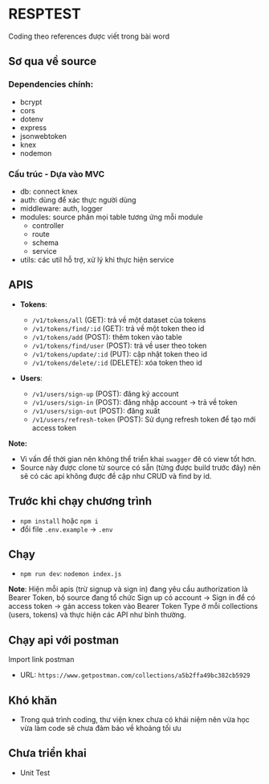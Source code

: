 # RESPTEST

Coding theo references được viết trong bài word

## Sơ qua về source

### Dependencies chính:
- bcrypt
- cors
- dotenv
- express
- jsonwebtoken
- knex
- nodemon

### Cấu trúc - Dựa vào MVC
- db: connect knex
- auth: dùng để xác thực người dùng
- middleware: auth, logger
- modules: source phân mọi table tương ứng mỗi module
  - controller
  - route
  - schema
  - service
- utils: các util hỗ trợ, xử lý khi thực hiện service

## APIS
- **Tokens**:
  - `/v1/tokens/all` (GET): trả về một dataset của tokens
  - `/v1/tokens/find/:id` (GET): trả về một token theo id
  - `/v1/tokens/add` (POST): thêm token vào table
  - `/v1/tokens/find/user` (POST): trả về user theo token
  - `/v1/tokens/update/:id` (PUT): cập nhật token theo id
  - `/v1/tokens/delete/:id` (DELETE): xóa token theo id

- **Users**:
  - `/v1/users/sign-up` (POST): đăng ký account
  - `/v1/users/sign-in` (POST): đăng nhập account -> trả về token
  - `/v1/users/sign-out` (POST): đăng xuất 
  - `/v1/users/refresh-token` (POST): Sử dụng refresh token để tạo mới access token

**Note:** 
- Vì vấn đề thời gian nên không thể triển khai `swagger` đê có view tốt hơn.
- Source này được clone từ source có sẵn (từng được build trước đây) nên sẽ có các api không được đề cập như CRUD và find by id.

## Trước khi chạy chương trình
- `npm install` hoặc `npm i`
- đổi file `.env.example` -> `.env`

## Chạy
- `npm run dev`: `nodemon index.js`

**Note**: Hiện mỗi apis (trừ signup và sign in) đang yêu cầu authorization là Bearer Token, bộ source đang tổ chức Sign up có account -> Sign in để có access token -> gán access token vào Bearer Token Type ở mỗi collections (users, tokens) và thực hiện các API như bình thường.

## Chạy api với postman
Import link postman
- URL: `https://www.getpostman.com/collections/a5b2ffa49bc382cb5929`

## Khó khăn
- Trong quá trình coding, thư viện knex chưa có khái niệm nên vừa học vừa làm code sẽ chưa đảm bảo về khoảng tối ưu

## Chưa triển khai
- Unit Test
